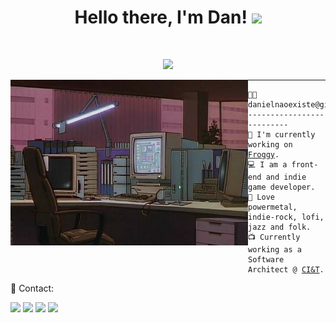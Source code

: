 <h1 align="center">Hello there, I'm Dan! <img src="https://i.giphy.com/media/hvRJCLFzcasrR4ia7z/giphy.webp" width="30"></h1>
 
<br/>

<p align="center">
  <a href="https://github.com/DenverCoder1/readme-typing-svg"><img src="https://readme-typing-svg.herokuapp.com?lines=Front-end+Developer;Indie+Game+Developer;Musician&center=true&width=380&height=45&color=F769C2"></a>
</p>

<img align="left" src="https://raw.githubusercontent.com/danielnaoexiste/danielnaoexiste/master/golden-boy-computer.jpg" alt="Golden Boy (1995) - Computer" width="380px" height='265px' />

<hr>

<pre><code>👨‍💻 danielnaoexiste@github
--------------------------
🚀 I'm currently working on <a href='http://froggy.dangazzaneo.dev' target="_blank">Froggy</a>.
💻 I am a front-end and indie game developer.
🎵 Love powermetal, indie-rock, lofi, jazz and folk.
📺 Currently working as a Software Architect @ <a href='https://ciandt.com' target="_blank">CI&T</a>.
</code></pre>


💌 Contact:

<a href="mailto:danieldenardo1@gmail.com" target="_blank" alt="Gmail"><img src="https://img.shields.io/badge/-Gmail-FF0000?style=for-the-badge&labelColor=FF0000&logo=gmail&logoColor=white&link=mailto:danieldenardo1@gmail.com" /></a>
<a href="https://linkedin.com/in/dangazzaneo" target="_blank" alt="Linkedin"><img src="https://img.shields.io/badge/-Linkedin-0e76a8?style=for-the-badge&logo=Linkedin&logoColor=white&link=https://linkedin.com/in/dangazzaneo" /></a>
<a href="https://dangazzaneo.dev" target="_blank" alt="Portfolio"><img src="https://img.shields.io/badge/-Portfolio-DF0174?style=for-the-badge&logo=github&logoColor=white&link=https://dangazzaneo.dev" /></a>
<a href="https://cv.dangazzaneo.dev" target="_blank" alt="Portfolio"><img src="https://img.shields.io/badge/-CV-282d34?style=for-the-badge&logo=nextdotjs&logoColor=white&link=https://cv.dangazzaneo.dev" /></a>
